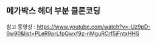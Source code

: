 ## 메가박스 헤더 부분 클론코딩

참고 동영상 : https://www.youtube.com/watch?v=-Uz9pD-0w90&list=PLeR9prLfpQwxf9z-nMguRCrf5jFntxHHS
